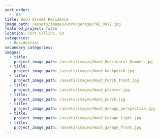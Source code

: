 ```yaml
---
sort_order:
  - '05'
title: Wood Street Residence
image_path: /assets/images/work/garage/PAE_0612.jpg
featured_project: false
location: Fort Collins, CO
categories:
  - Residential
secondary_categories:
images:
  - title:
    project_image_path: /assets/images/Wood_Horizontal_Number.jpg
  - title:
    project_image_path: /assets/images/Wood_backporch.jpg
  - title:
    project_image_path: /assets/images/Wood_Porch_front.jpg
  - title:
    project_image_path: /assets/images/Wood_planter.jpg
  - title:
    project_image_path: /assets/images/Wood_porch.jpg
  - title:
    project_image_path: /assets/images/Wood_Garage_perspective.jpg
  - title:
    project_image_path: /assets/images/Wood_Garage_light.jpg
  - title:
    project_image_path: /assets/images/Wood_garage_front.jpg
---
```

